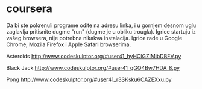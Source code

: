 # coursera
Da bi ste pokrenuli programe odite na adresu linka, i u gornjem desnom uglu zaglavlja pritisnite dugme "run" (dugme je u obliku trougla).
Igrice startuju iz vašeg browsera, nije potrebna nikakva instalacija. Igrice rade u Google Chrome, Mozila Firefox i Apple Safari browserima.

Asteroids
http://www.codeskulptor.org/#user41_hyHClGZIMibDBFV.py

Black Jack
http://www.codeskulptor.org/#user41_qGQ4Bw7HDA_8.py

Pong
http://www.codeskulptor.org/#user41_r3SKsku6CAZEXxu.py
